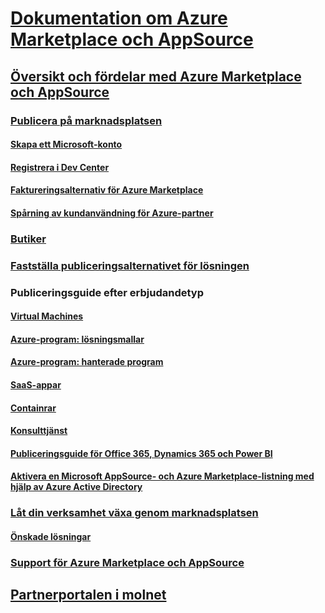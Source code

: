 # <a name="azure-marketplace-and-appsource-documentationindexmd"></a>[Dokumentation om Azure Marketplace och AppSource](index.md)  

## <a name="azure-marketplace-and-appsource-overview-and-benefitsmarketplace-publishers-guidemd"></a>[Översikt och fördelar med Azure Marketplace och AppSource](./marketplace-publishers-guide.md)  

### <a name="become-a-publisher-on-the-marketplacebecome-publishermd"></a>[Publicera på marknadsplatsen](./become-publisher.md)  
#### <a name="create-a-microsoft-accountguidelinesmd"></a>[Skapa ett Microsoft-konto](./guidelines.md)
#### <a name="register-in-dev-centerregister-dev-centermd"></a>[Registrera i Dev Center](./register-dev-center.md) 
#### <a name="billing-options-for-azure-marketplacebilling-options-azure-marketplacemd"></a>[Faktureringsalternativ för Azure Marketplace](./billing-options-azure-marketplace.md)  
#### <a name="azure-partner-customer-usage-attributionazure-partner-customer-usage-attributionmd"></a>[Spårning av kundanvändning för Azure-partner](./azure-partner-customer-usage-attribution.md)

### <a name="storefrontscomparing-appsource-azure-marketplacemd"></a>[Butiker](./comparing-appsource-azure-marketplace.md)  

### <a name="determine-the-publishing-option-for-your-solutiondetermine-your-listing-typemd"></a>[Fastställa publiceringsalternativet för lösningen](./determine-your-listing-type.md)  

### <a name="publishing-guide-by-offer-type"></a>Publiceringsguide efter erbjudandetyp 
#### <a name="virtual-machinesmarketplace-virtual-machinesmd"></a>[Virtual Machines](./marketplace-virtual-machines.md)
#### <a name="azure-applications-solution-templatesmarketplace-solution-templatesmd"></a>[Azure-program: lösningsmallar](./marketplace-solution-templates.md)
#### <a name="azure-applications-managed-applicationsmarketplace-managed-appsmd"></a>[Azure-program: hanterade program](./marketplace-managed-apps.md)
#### <a name="saas-appsmarketplace-saas-applications-technical-publishing-guidemd"></a>[SaaS-appar](./marketplace-saas-applications-technical-publishing-guide.md) 
#### <a name="containersmarketplace-containersmd"></a>[Containrar](./marketplace-containers.md)
#### <a name="consulting-serviceconsulting-servicesmd"></a>[Konsulttjänst](./consulting-services.md)  
#### <a name="office-365-dynamics-365-and-power-bi-publishing-guideappsource-offer-publishing-guidemd"></a>[Publiceringsguide för Office 365, Dynamics 365 och Power BI](./appsource-offer-publishing-guide.md)
#### <a name="enable-a-microsoft-appsource-and-azure-marketplace-listing-by-using-azure-active-directoryenable-appsource-marketplace-using-azure-admd"></a>[Aktivera en Microsoft AppSource- och Azure Marketplace-listning med hjälp av Azure Active Directory](./enable-appsource-marketplace-using-azure-ad.md)

### <a name="grow-your-business-through-marketplacegrow-your-business-with-azure-marketplacemd"></a>[Låt din verksamhet växa genom marknadsplatsen](./grow-your-business-with-azure-marketplace.md)  
#### <a name="preferred-solutionspreferred-solutionsmd"></a>[Önskade lösningar](./preferred-solutions.md) 

### <a name="support-for-azure-marketplace-and-appsourcesupport-azure-marketplacemd"></a>[Support för Azure Marketplace och AppSource](./support-azure-marketplace.md)  

## <a name="cloud-partner-portalcloud-partner-portalcloud-partner-portal-what-is-the-cloud-partner-portalmd"></a>[Partnerportalen i molnet](./cloud-partner-portal/cloud-partner-portal-what-is-the-cloud-partner-portal.md)  
